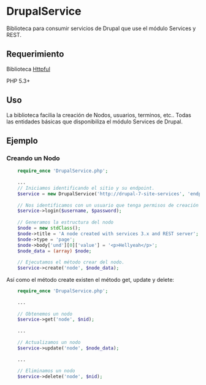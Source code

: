 DrupalService
=============

Biblioteca para consumir servicios de Drupal que use el módulo Services y REST.

## Requerimiento

Biblioteca [Httpful](https://github.com/nategood/httpful)

PHP 5.3+

## Uso

La biblioteca facilia la creación de Nodos, usuarios, terminos, etc.. Todas las
entidades básicas que disponibiliza el módulo Services de Drupal.

## Ejemplo

### Creando un Nodo

```php
    require_once 'DrupalService.php';
    
    ...
    // Iniciamos identificando el sitio y su endpoint.
    $service = new DrupalService('http://drupal-7-site-services', 'endpoint');
    
    // Nos identificamos con un usuario que tenga permisos de creación
    $service->login($username, $password);
    
    // Generamos la estructura del nodo
    $node = new stdClass();
    $node->title = 'A node created with services 3.x and REST server';
    $node->type = 'page';
    $node->body['und'][0]['value'] = '<p>Hellyeah</p>';
    $node_data = (array) $node;
    
    // Ejecutamos el método crear del nodo.
    $service->create('node', $node_data);
```

Así como el método create existen el método get, update y delete:

```php
    require_once 'DrupalService.php';
 
    ...
    
    // Obtenemos un nodo
    $service->get('node', $nid);
    
    ...
    
    // Actualizamos un nodo
    $service->update('node', $node_data);
    
    ...
    
    // Eliminamos un nodo
    $service->delete('node', $nid);
    
```